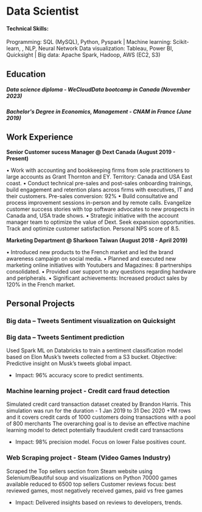 # Data Scientist

#### Technical Skills: 
Programming: SQL (MySQL), Python, Pyspark  | Machine learning: Scikit-learn, , NLP, Neural Network
Data visualization: Tableau, Power BI, Quicksight | Big data: Apache Spark, Hadoop, AWS (EC2, S3)


## Education
##### Data science diploma - WeCloudData bootcamp in Canada (_November 2023_)
##### Bachelor's Degree in Economics, Management - CNAM in France (_June 2019_)

## Work Experience
**Senior Customer sucess Manager @ Dext Canada (August 2019 - Present)**

•	Work with accounting and bookkeeping firms from sole practitioners to large accounts as Grant Thornton and EY. Territory: Canada and USA East coast.
•	Conduct technical pre-sales and post-sales onboarding trainings, build engagement and retention plans across firms with executives, IT and their customers. Pre-sales conversion: 92%
•	Build consultative and process improvement sessions in-person and by remote calls. Evangelize customer success stories with top software advocates to new prospects in Canada and, USA trade shows.
•	Strategic initiative with the account manager team to optimize the value of Dext. Seek expansion opportunities. Track and optimize customer satisfaction. Personal NPS score of 8.5.


**Marketing Department @ Sharkoon Taiwan (August 2018 - April 2019)**

•	Introduced new products to the French market and led the brand awareness campaign on social media. 
•	Planned and executed new marketing online initiatives with Youtubers and Magazines: 8 partnerships consolidated. 
•	Provided user support to any questions regarding hardware and peripherals. 
•	Significant achievements: Increased product sales by 120% in the French market.


## Personal Projects

### Big data – Tweets Sentiment visualization on Quicksight

### Big data – Tweets Sentiment prediction
Used Spark ML on Databricks to train a sentiment classification model based on Elon Musk’s tweets collected from a S3 bucket. 
Objective: Predictive insight on Musk’s tweets global impact.
- Impact: 96% accuracy score to predict sentiments.

### Machine learning project - Credit card fraud detection 
Simulated credit card transaction dataset created by Brandon Harris. This simulation was run for the duration - 1 Jan 2019 to 31 Dec 2020
+1M rows and it covers credit cards of 1000 customers doing transactions with a pool of 800 merchants
The overarching goal is to devise an effective machine learning model to detect potentially fraudulent credit card transactions
- Impact: 98% precision model. Focus on lower False positives count.

### Web Scraping project - Steam (Video Games Industry)
Scraped the Top sellers section from Steam website using Selenium/Beautiful soup and visualizations on Python
70000 games available reduced to 6500 top sellers
Customer reviews focus: best reviewed games, most negatively received games, paid vs free games
- Impact: Delivered insights based on reviews to developers, trends.



